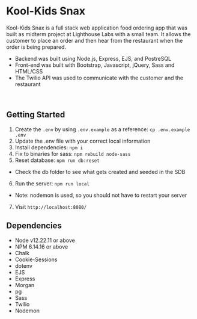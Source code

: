 # Kool-Kids Snax

Kool-Kids Snax is a full stack web application food ordering app that was built as midterm project at Lighthouse Labs with a small team. It allows the customer to place an order and then hear from the restaurant when the order is being prepared.

* Backend was built using Node.js, Express, EJS, and PostreSQL
* Front-end was built with Bootstrap, Javascript, jQuery, Sass and HTML/CSS
* The Twilio API was used to communicate with the customer and the restaurant

![]()
![]()
![]()


## Getting Started

1. Create the `.env` by using `.env.example` as a reference: `cp .env.example .env`
2. Update the .env file with your correct local information 
3. Install dependencies: `npm i`
4. Fix to binaries for sass: `npm rebuild node-sass`
5. Reset database: `npm run db:reset`
  - Check the db folder to see what gets created and seeded in the SDB
6. Run the server: `npm run local`
  - Note: nodemon is used, so you should not have to restart your server
7. Visit `http://localhost:8080/`

## Dependencies

- Node v12.22.11 or above
- NPM 6.14.16 or above
- Chalk
- Cookie-Sessions
- dotenv
- EJS
- Express
- Morgan
- pg
- Sass
- Twilio
- Nodemon 
